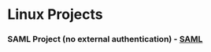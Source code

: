 # Linux Projects

### SAML Project (no external authentication) - **[SAML](https://github.com/pidgu91/Linux-Projects/blob/main/SAML.md)**
